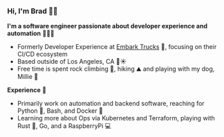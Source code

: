 ### Hi, I'm Brad 👋🏻

**I'm a software engineer passionate about developer experience and automation** 👨🏻‍💻

- Formerly Developer Experience at [Embark Trucks](@embarktrucks) :truck:, focusing on their CI/CD ecosystem
- Based outside of Los Angeles, CA :ocean::sunny:
- Free time is spent rock climbing :climbing:, hiking :mountain: and playing with my dog, Millie :dog:

**Experience** :scroll:

- Primarily work on automation and backend software, reaching for Python :snake:,
  Bash, and Docker :whale:
- Learning more about Ops via Kubernetes and Terraform, playing with Rust :crab:, Go, and a RaspberryPi :computer:
